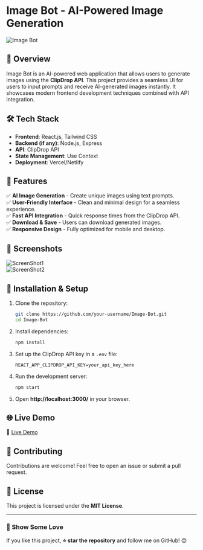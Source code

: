 # Image Bot - AI-Powered Image Generation

![Image Bot](https://drive.google.com/file/d/1gB1vSjISt05dJ_o0rwWD66I8VJJSs6fL/view?usp=sharing)

## 🚀 Overview
Image Bot is an AI-powered web application that allows users to generate images using the **ClipDrop API**. This project provides a seamless UI for users to input prompts and receive AI-generated images instantly. It showcases modern frontend development techniques combined with API integration.

## 🛠️ Tech Stack
- **Frontend**: React.js, Tailwind CSS
- **Backend (if any)**: Node.js, Express
- **API**: ClipDrop API
- **State Management**: Use Context
- **Deployment**: Vercel/Netlify

## 🎯 Features
✅ **AI Image Generation** - Create unique images using text prompts.  
✅ **User-Friendly Interface** - Clean and minimal design for a seamless experience.  
✅ **Fast API Integration** - Quick response times from the ClipDrop API.  
✅ **Download & Save** - Users can download generated images.  
✅ **Responsive Design** - Fully optimized for mobile and desktop.  

## 📸 Screenshots
![ScreenShot1](https://drive.google.com/file/d/1DvN0nRerbYQfj79JmYsbKjrm3nI79GnM/view?usp=sharing)  
![ScreenShot2]()  

## 🔧 Installation & Setup
1. Clone the repository:
   ```bash
   git clone https://github.com/your-username/Image-Bot.git
   cd Image-Bot
   ```
2. Install dependencies:
   ```bash
   npm install
   ```
3. Set up the ClipDrop API key in a `.env` file:
   ```
   REACT_APP_CLIPDROP_API_KEY=your_api_key_here
   ```
4. Run the development server:
   ```bash
   npm start
   ```
5. Open **http://localhost:3000/** in your browser.

## 🌐 Live Demo
🔗 [Live Demo](https://image-bot.vercel.app/)  

## 🤝 Contributing
Contributions are welcome! Feel free to open an issue or submit a pull request.

## 📜 License
This project is licensed under the **MIT License**.

---
### 🎉 Show Some Love
If you like this project, **⭐ star the repository** and follow me on GitHub! 😊
